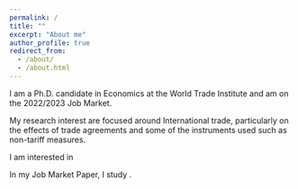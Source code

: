 ```yaml
---
permalink: /
title: ""
excerpt: "About me"
author_profile: true
redirect_from: 
  - /about/
  - /about.html
---
```


I am a Ph.D. candidate in Economics at the World Trade Institute and am on the 2022/2023 Job Market.

My research interest are focused around International trade, particularly on the effects of trade agreements and some of the instruments used such as non-tariff measures.

I am interested in 

In my Job Market Paper, I study .

